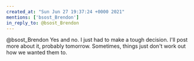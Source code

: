 ```yaml
---
created_at: "Sun Jun 27 19:37:24 +0000 2021"
mentions: ['bsost_Brendon']
in_reply_to: @bsost_Brendon
---
```


@bsost_Brendon Yes and no. I just had to make a tough decision. I'll post more about it, probably tomorrow. Sometimes, things just don't work out how we wanted them to.